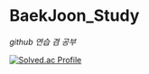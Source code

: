 # BaekJoon_Study
*github 연습 겸 공부*

[![Solved.ac Profile](http://mazassumnida.wtf/api/v2/generate_badge?boj=dongchan0330)](https://solved.ac/dongchan0330/)
